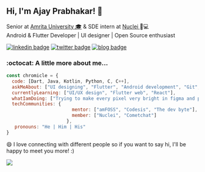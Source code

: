 <h2> Hi, I'm Ajay Prabhakar! 👋</h2>

<p>Senior at <a href="http://amrita.edu">Amrita University 🎓</a> & SDE intern at <a href="https://gonuclei.com/"> Nuclei </a> 🏡💻
</br>Android & Flutter Developer | UI designer | Open Source enthusiast</a>
</em></p>

[![linkedin badge](https://img.shields.io/badge/linkedin-chromicle-0077b5?style=flat-square&logo=linkedin)](https://www.linkedin.com/in/chromicle/)
[![twitter badge](https://img.shields.io/badge/twitter-@chromicle_3-1da1f2?style=flat-square&logo=twitter)](https://twitter.com/chromicle_3)
[![blog badge](https://img.shields.io/badge/chromicle.github.io/blog-1f425f?style=flat-square)](https://chromicle.github.io/blog)


### :octocat: A little more about me...  

```javascript
const chromicle = {
  code: [Dart, Java, Kotlin, Python, C, C++],
  askMeAbout: ["UI designing", "Flutter", "Android development", "Git", "Open-source"],
  currentlyLearning: ["UI/UX design", "Flutter web", "React"],
  whatIamDoing: ["Trying to make every pixel very bright in figma and protopie"],
  techCommunities: {
                        mentor: ["amFOSS", "Codesis", "The dev byte"], 
                        member: ["Nuclei", "Cometchat"]
                      },
   pronouns: "He | Him | His"
}
```

😄 I love connecting with different people so if you want to say hi, I'll be happy to meet you more!</b> :) 

![](https://komarev.com/ghpvc/?username=chromicle)
